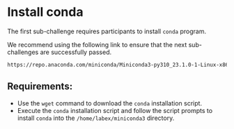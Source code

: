 # Install conda

The first sub-challenge requires participants to install `conda` program.

We recommend using the following link to ensure that the next sub-challenges are successfully passed.

```bash
https://repo.anaconda.com/miniconda/Miniconda3-py310_23.1.0-1-Linux-x86_64.sh
```

## Requirements:

- Use the `wget` command to download the `conda` installation script.
- Execute the `conda` installation script and follow the script prompts to install `conda` into the `/home/labex/miniconda3` directory.
